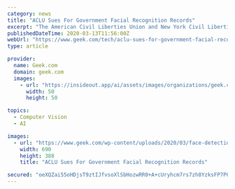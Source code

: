```yaml
---
category: news
title: "ACLU Sues For Government Facial Recognition Records"
excerpt: "The American Civil Liberties Union and New York Civil Liberties Union are challenging federal law enforcement’s use of facial recognition surveillance tech. A lawsuit was filed Thursday against the U.S. Department of Homeland Security (DHS), Customs and Border Protection (CBP), Immigration and Customs Enforcement (ICE), and Transportation ..."
publishedDateTime: 2020-03-13T11:56:00Z
webUrl: "https://www.geek.com/tech/aclu-sues-for-government-facial-recognition-records-1820222/"
type: article

provider:
  name: Geek.com
  domain: geek.com
  images:
    - url: "https://insideout.app/ai/assets/images/organizations/geek.com-50x50.jpg"
      width: 50
      height: 50

topics:
  - Computer Vision
  - AI

images:
  - url: "https://www.geek.com/wp-content/uploads/2020/03/face-detection-geraltPixabay.jpg"
    width: 690
    height: 388
    title: "ACLU Sues For Government Facial Recognition Records"

secured: "oeXQZai55oHDjsT9ztIJfvsoXlSbHozwRR0+A+cUryhcm7rs7zh8YzksFP7PO/LEUv6R2EqojJ0stwrwSOd3jT4SkPQyfNIfDNN5u53GiNz7enDhaYtFaOPzeLjNWUrkHTHxtIXlwuM3CtULfzO0CGnbeENeEOX9nBNDTsF1vTwKvNelV9wfBy0ZUK5GrTc0FaXJUHDB8yx5USW3hec0JzTRAZNSb986qYSqrxrWBctXz0MBejjK0avpsW7xsVqlFuoYCBLxIkjfbqPKi/BEzlI9WkoiARadQrUgtajVXlYP/oPSKqrtuDZU+iokcI+RQqL3kkV84AkHLplNLXzEGr8drVZQmxpfz6wdSiXJbSF6H5bAdW9W+tQKmcnQ26EC1a3fyNfXG1hU1sARmdp5/UFrJ7ku1/kKtz2o56jJK9Iwgo8ANQ2iDtCbYJy/WycSETrSgPsrZoS8tqQBSBRjONOknX3QpHX+rqIdPC+jF1Y=;EpE3a42rXhWolQq+Tya/Yg=="
---
```


